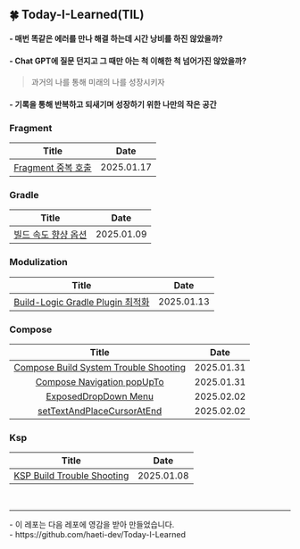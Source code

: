 ## 🍀 Today-I-Learned(TIL)

#### - 매번 똑같은 에러를 만나 해결 하는데 시간 낭비를 하진 않았을까?
#### - Chat GPT에 질문 던지고 그 때만 아는 척 이해한 척 넘어가진 않았을까?

> 과거의 나를 통해 미래의 나를 성장시키자
#### - 기록을 통해 반복하고 되새기며 성장하기 위한 나만의 작은 공간

### Fragment
| Title | Date | 
| :------: | :---: |
| [Fragment 중복 호출](https://github.com/chanho0908/Today-I-Learned/blob/main/Fragment/Fragment_Duplicate_Add.md) | 2025.01.17  | 

### Gradle
| Title | Date | 
| :------: | :---: |
| [빌드 속도 향샹 옵션](https://github.com/chanho0908/Today-I-Learned/blob/main/Gradle/%EB%B9%8C%EB%93%9C%EC%86%8D%EB%8F%84%EC%B5%9C%EC%A0%81%ED%99%94.md) | 2025.01.09  | 

### Modulization
| Title | Date | 
| :------: | :---: |
| [Build-Logic Gradle Plugin 최적화](https://github.com/chanho0908/Today-I-Learned/blob/main/Modulization/GradlePlugin_%EC%B5%9C%EC%A0%81%ED%99%94.md#build-logic-gradle-plugin-%EC%B5%9C%EC%A0%81%ED%99%94) | 2025.01.13  | 

### Compose
| Title | Date | 
| :------: | :---: |
| [Compose Build System Trouble Shooting](https://github.com/chanho0908/Today-I-Learned/blob/main/compose/ComposeBuild.md) | 2025.01.31  | 
| [Compose Navigation popUpTo](https://github.com/chanho0908/Today-I-Learned/blob/main/compose/Navigation_%08popUpTo.md) | 2025.01.31  | 
| [ExposedDropDown Menu](https://github.com/chanho0908/Today-I-Learned/blob/main/compose/ExposedDropdownMenu.md) | 2025.02.02  | 
| [setTextAndPlaceCursorAtEnd](https://github.com/chanho0908/Today-I-Learned/blob/main/compose/setTextAndPlaceCursorAtEnd.md) | 2025.02.02  | 

### Ksp
| Title | Date | 
| :------: | :---: |
| [KSP Build Trouble Shooting](https://github.com/chanho0908/Today-I-Learned/blob/main/ksp/Ksp_TroubleShooting.md) | 2025.01.08  | 

<br/>
<hr/>
- 이 레포는 다음 레포에 영감을 받아 만들었습니다.<br/>
- https://github.com/haeti-dev/Today-I-Learned
